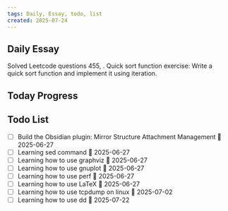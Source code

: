 ```yaml
---
tags: Daily, Essay, todo, list
created: 2025-07-24
---
```

## Daily Essay
Solved Leetcode questions 455, .
Quick sort function exercise: Write a quick sort function and implement it using iteration.

## Today Progress

## Todo List
- [ ] Build the Obsidian plugin: Mirror Structure Attachment Management 🛫 2025-06-27 
- [ ] Learning sed command 🛫 2025-06-27 
- [ ] Learning how to use graphviz 🛫 2025-06-27 
- [ ] Learning how to use gnuplot 🛫 2025-06-27 
- [ ] Learning how to use perf 🛫 2025-06-27 
- [ ] Learning how to use LaTeX 🛫 2025-06-27
- [ ] Learning how to use tcpdump on linux 🛫 2025-07-02 
- [ ] Learning how to use dd 🛫 2025-07-22 